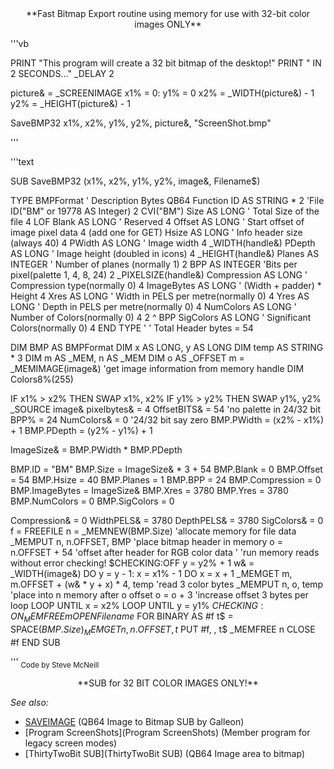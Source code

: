 <center>**Fast Bitmap Export routine using memory for use with 32-bit color images ONLY**</center>


'''vb

PRINT "This program will create a 32 bit bitmap of the desktop!"
PRINT "                 IN 2 SECONDS..."
_DELAY 2

picture& = _SCREENIMAGE
x1% = 0: y1% = 0
x2% = _WIDTH(picture&) - 1
y2% = _HEIGHT(picture&) - 1


SaveBMP32 x1%, x2%, y1%, y2%, picture&, "ScreenShot.bmp" 

'''

'''text

  
SUB SaveBMP32 (x1%, x2%, y1%, y2%, image&, Filename$)

TYPE BMPFormat ' Description                          Bytes    QB64 Function
    ID AS STRING * 2 'File ID("BM" or 19778 AS Integer) 2  CVI("BM")
    Size AS LONG ' Total Size of the file               4  LOF
    Blank AS LONG ' Reserved                            4
    Offset AS LONG ' Start offset of image pixel data   4 (add one for GET)
    Hsize AS LONG ' Info header size (always 40)        4
    PWidth AS LONG ' Image width                        4  _WIDTH(handle&)
    PDepth AS LONG ' Image height (doubled in icons)    4  _HEIGHT(handle&)
    Planes AS INTEGER ' Number of planes (normally 1)   2
    BPP AS INTEGER 'Bits per pixel(palette 1, 4, 8, 24) 2  _PIXELSIZE(handle&)
    Compression AS LONG ' Compression type(normally 0)  4
    ImageBytes AS LONG ' (Width + padder) * Height      4
    Xres AS LONG ' Width in PELS per metre(normally 0)  4
    Yres AS LONG ' Depth in PELS per metre(normally 0)  4
    NumColors AS LONG ' Number of Colors(normally 0)    4    2 ^ BPP
    SigColors AS LONG ' Significant Colors(normally 0)  4
END TYPE '                     ' Total Header bytes =  54

DIM BMP AS BMPFormat
DIM x AS LONG, y AS LONG
DIM temp AS STRING * 3
DIM m AS _MEM, n AS _MEM
DIM o AS _OFFSET
m = _MEMIMAGE(image&) 'get image information from memory handle
DIM Colors8%(255)

IF x1% > x2% THEN SWAP x1%, x2%
IF y1% > y2% THEN SWAP y1%, y2%
_SOURCE image&
pixelbytes& = 4
OffsetBITS& = 54 'no palette in 24/32 bit
BPP% = 24
NumColors& = 0 '24/32 bit say zero
BMP.PWidth = (x2% - x1%) + 1
BMP.PDepth = (y2% - y1%) + 1

ImageSize& = BMP.PWidth * BMP.PDepth

BMP.ID = "BM"
BMP.Size = ImageSize& * 3 + 54
BMP.Blank = 0
BMP.Offset = 54
BMP.Hsize = 40
BMP.Planes = 1
BMP.BPP = 24
BMP.Compression = 0
BMP.ImageBytes = ImageSize&
BMP.Xres = 3780
BMP.Yres = 3780
BMP.NumColors = 0
BMP.SigColors = 0

Compression& = 0
WidthPELS& = 3780
DepthPELS& = 3780
SigColors& = 0
f = FREEFILE
n = _MEMNEW(BMP.Size) 'allocate memory for file data
_MEMPUT n, n.OFFSET, BMP 'place bitmap header in memory
o = n.OFFSET + 54   'offset after header for RGB color data
'                   'run memory reads without error checking!
$CHECKING:OFF
y = y2% + 1
w& = _WIDTH(image&)
DO
    y = y - 1: x = x1% - 1
    DO
        x = x + 1
        _MEMGET m, m.OFFSET + (w& * y + x) * 4, temp 'read 3 color bytes
        _MEMPUT n, o, temp  'place into n memory after o offset
        o = o + 3  'increase offset 3 bytes per loop
    LOOP UNTIL x = x2%
LOOP UNTIL y = y1%
$CHECKING:ON
_MEMFREE m
OPEN Filename$ FOR BINARY AS #f
t$ = SPACE$(BMP.Size)
_MEMGET n, n.OFFSET, t$
PUT #f, , t$
_MEMFREE n
CLOSE #f
END SUB

''' <sub>Code by Steve McNeill</sub>
<center>**SUB for 32 BIT COLOR IMAGES ONLY!**</center>


*See also:*
* [SAVEIMAGE](SAVEIMAGE) (QB64 Image to Bitmap SUB by Galleon)
* [Program ScreenShots](Program ScreenShots) (Member program for legacy screen modes)
* [ThirtyTwoBit SUB](ThirtyTwoBit SUB) (QB64 Image area to bitmap)




